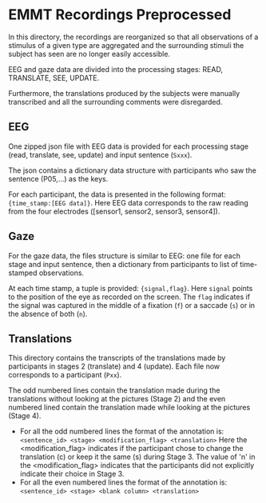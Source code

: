 # EMMT Recordings Preprocessed

In this directory, the recordings are reorganized so that all observations of a stimulus of a given type are aggregated and the surrounding stimuli the subject has seen are no longer easily accessible.

EEG and gaze data are divided into the processing stages: READ, TRANSLATE, SEE, UPDATE.

Furthermore, the translations produced by the subjects were manually transcribed and all the surrounding comments were disregarded.

## EEG 

One zipped json file with EEG data is provided for each processing stage (read, translate, see, update) and input sentence (``Sxxx``).

The json contains a dictionary data structure with participants who saw the sentence (P05,...) as the keys.

For each participant, the data is presented in the following format: ``{time_stamp:[EEG data]}``. Here EEG data corresponds to the raw reading from the four electrodes ([sensor1, sensor2, sensor3, sensor4]).

## Gaze

For the gaze data, the files structure is similar to EEG: one file for each stage and input sentence, then a dictionary from participants to list of time-stamped observations.

At each time stamp, a tuple is provided: ``{signal,flag}``. Here ``signal`` points to the position of the eye as recorded on the screen. The ``flag`` indicates if the signal was captured in the middle of a fixation (``f``) or a saccade (``s``) or in the absence of both (``n``).

## Translations

This directory contains the transcripts of the translations made by participants in stages 2 (translate) and 4 (update).
Each file now corresponds to a participant (``Pxx``).

The odd numbered lines contain the translation made during the translations without looking at the pictures (Stage 2) and the even numbered lined contain the translation made while looking at the pictures (Stage 4). 
* For all the odd numbered lines the format of the annotation is:
``<sentence_id>	<stage>	<modification_flag>	<translation>``
Here the <modification_flag> indicates if the participant chose to change the translation (c) or keep it the same (s) during Stage 3. The value of 'n' in the <modification_flag> indicates that the participants did not explicitly indicate their choice in Stage 3.
* For all the even numbered lines the format of the annotation is:
``<sentence_id>	<stage>	<blank column> <translation>``

